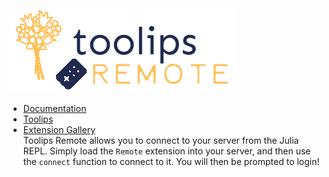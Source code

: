 <img src = "https://github.com/ChifiSource/image_dump/blob/main/toolips/toolipsremote.png"></img>

- [Documentation](doc.toolips.app/extensions/toolips_remote)
- [Toolips](https://github.com/ChifiSource/Toolips.jl)
- [Extension Gallery](https://toolips.app/?page=gallery&selected=remote)\
Toolips Remote allows you to connect to your server from the Julia REPL. Simply load the `Remote` extension into your server, and then use the `connect` function to connect to it. You will then be prompted to login!
